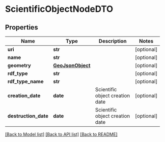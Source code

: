 # ScientificObjectNodeDTO

## Properties
Name | Type | Description | Notes
------------ | ------------- | ------------- | -------------
**uri** | **str** |  | [optional] 
**name** | **str** |  | [optional] 
**geometry** | [**GeoJsonObject**](GeoJsonObject.md) |  | [optional] 
**rdf_type** | **str** |  | [optional] 
**rdf_type_name** | **str** |  | [optional] 
**creation_date** | **date** | Scientific object creation date | [optional] 
**destruction_date** | **date** | Scientific object creation date | [optional] 

[[Back to Model list]](../README.md#documentation-for-models) [[Back to API list]](../README.md#documentation-for-api-endpoints) [[Back to README]](../README.md)



